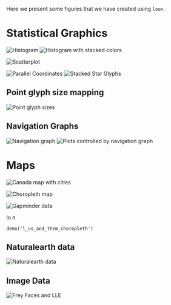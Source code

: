 
<script type="text/javascript">
document.getElementById("gallery").className += " selected";
</script>

Here we present some figures that we have created using `loon`.


# Statistical Graphics

![](images/gallery/histogram.png "Histogram")
![](images/gallery/histogram_Stacked.png "Histogram with stacked colors")

![](images/gallery/scatterplot.png "Scatterplot")


![](images/display_serialaxes_parallel.png "Parallel Coordinates")
![](images/display_serialaxes_star.png "Stacked Star Glyphs")


## Point glyph size mapping

![](images/gallery/glyph_sizes.png "Point glyph sizes")


## Navigation Graphs

![](images/gallery/ng_dimred_graph.png "Navigation graph")
![](images/gallery/ng_dimred_plots.png "Plots controlled by navigation graph")

# Maps

![](images/gallery/canada_map.png "Canada map with cities")

![](images/gallery/choropleth_map.png "Choropleth map")

![](images/gallery/choropleth_sp.png "Gapminder data")

In `R`

~~~
demo('l_us_and_them_choropleth')
~~~

## Naturalearth data

![](images/gallery/naturalearth_world.png "Naturalearth data")

## Image Data

![](images/gallery/frey_faces.png "Frey Faces and LLE")
